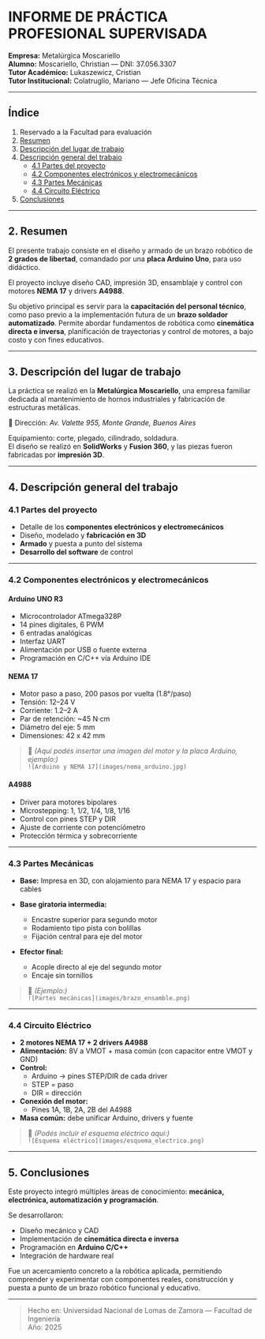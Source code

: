 # INFORME DE PRÁCTICA PROFESIONAL SUPERVISADA

**Empresa:** Metalúrgica Moscariello  
**Alumno:** Moscariello, Christian — DNI: 37.056.3307  
**Tutor Académico:** Lukaszewicz, Cristian  
**Tutor Institucional:** Colatruglio, Mariano — Jefe Oficina Técnica  

---

## Índice

1. Reservado a la Facultad para evaluación  
2. [Resumen](#2-resumen)  
3. [Descripción del lugar de trabajo](#3-descripción-del-lugar-de-trabajo)  
4. [Descripción general del trabajo](#4-descripción-general-del-trabajo)  
   - [4.1 Partes del proyecto](#41-partes-del-proyecto)  
   - [4.2 Componentes electrónicos y electromecánicos](#42-componentes-electrónicos-y-electromecánicos)  
   - [4.3 Partes Mecánicas](#43-partes-mecánicas)  
   - [4.4 Circuito Eléctrico](#44-circuito-eléctrico)  
5. [Conclusiones](#5-conclusiones)  

---

## 2. Resumen

El presente trabajo consiste en el diseño y armado de un brazo robótico de **2 grados de libertad**, comandado por una **placa Arduino Uno**, para uso didáctico.

El proyecto incluye diseño CAD, impresión 3D, ensamblaje y control con motores **NEMA 17** y drivers **A4988**.

Su objetivo principal es servir para la **capacitación del personal técnico**, como paso previo a la implementación futura de un **brazo soldador automatizado**. Permite abordar fundamentos de robótica como **cinemática directa e inversa**, planificación de trayectorias y control de motores, a bajo costo y con fines educativos.

---

## 3. Descripción del lugar de trabajo

La práctica se realizó en la **Metalúrgica Moscariello**, una empresa familiar dedicada al mantenimiento de hornos industriales y fabricación de estructuras metálicas.

📍 Dirección: *Av. Valette 955, Monte Grande, Buenos Aires*

Equipamiento: corte, plegado, cilindrado, soldadura.  
El diseño se realizó en **SolidWorks** y **Fusion 360**, y las piezas fueron fabricadas por **impresión 3D**.

---

## 4. Descripción general del trabajo

### 4.1 Partes del proyecto

- Detalle de los **componentes electrónicos y electromecánicos**
- Diseño, modelado y **fabricación en 3D**
- **Armado** y puesta a punto del sistema
- **Desarrollo del software** de control

---

### 4.2 Componentes electrónicos y electromecánicos

#### Arduino UNO R3

- Microcontrolador ATmega328P  
- 14 pines digitales, 6 PWM  
- 6 entradas analógicas  
- Interfaz UART  
- Alimentación por USB o fuente externa  
- Programación en C/C++ vía Arduino IDE  

#### NEMA 17

- Motor paso a paso, 200 pasos por vuelta (1.8°/paso)  
- Tensión: 12–24 V  
- Corriente: 1.2–2 A  
- Par de retención: ~45 N·cm  
- Diámetro del eje: 5 mm  
- Dimensiones: 42 x 42 mm  

> 📸 *(Aquí podés insertar una imagen del motor y la placa Arduino, ejemplo:)*  
> `![Arduino y NEMA 17](images/nema_arduino.jpg)`

#### A4988

- Driver para motores bipolares  
- Microstepping: 1, 1/2, 1/4, 1/8, 1/16  
- Control con pines STEP y DIR  
- Ajuste de corriente con potenciómetro  
- Protección térmica y sobrecorriente  

---

### 4.3 Partes Mecánicas

- **Base:** Impresa en 3D, con alojamiento para NEMA 17 y espacio para cables  
- **Base giratoria intermedia:**  
  - Encastre superior para segundo motor  
  - Rodamiento tipo pista con bolillas  
  - Fijación central para eje del motor  

- **Efector final:**  
  - Acople directo al eje del segundo motor  
  - Encaje sin tornillos

> 📸 *(Ejemplo:)*  
> `![Partes mecánicas](images/brazo_ensamble.png)`

---

### 4.4 Circuito Eléctrico

- **2 motores NEMA 17 + 2 drivers A4988**
- **Alimentación:** 8V a VMOT + masa común (con capacitor entre VMOT y GND)
- **Control:**  
  - Arduino → pines STEP/DIR de cada driver  
  - STEP = paso  
  - DIR = dirección  
- **Conexión del motor:**  
  - Pines 1A, 1B, 2A, 2B del A4988  
- **Masa común:** debe unificar Arduino, drivers y fuente  

> 📸 *(Podés incluir el esquema eléctrico aquí:)*  
> `![Esquema eléctrico](images/esquema_electrico.png)`

---

## 5. Conclusiones

Este proyecto integró múltiples áreas de conocimiento: **mecánica, electrónica, automatización y programación**. 

Se desarrollaron:

- Diseño mecánico y CAD  
- Implementación de **cinemática directa e inversa**  
- Programación en **Arduino C/C++**  
- Integración de hardware real

Fue un acercamiento concreto a la robótica aplicada, permitiendo comprender y experimentar con componentes reales, construcción y puesta a punto de un brazo robótico funcional y educativo.

---

> Hecho en: Universidad Nacional de Lomas de Zamora — Facultad de Ingeniería  
> Año: 2025


